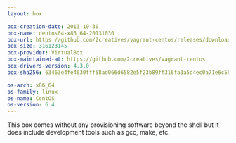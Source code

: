 ```yaml
---
layout: box

box-creation-date: 2013-10-30
box-name: centos64-x86_64-20131030
box-url: https://github.com/2creatives/vagrant-centos/releases/download/v0.1.0/centos64-x86_64-20131030.box
box-size: 316123145
box-provider: VirtualBox
box-maintained-at: https://github.com/2creatives/vagrant-centos
box-drivers-version: 4.3.0
box-sha256: 63463e4fe4630fff58ad066d6582e5f23b89ff316fa3a5d4ec0a71e6c56fd38f

os-arch: x86_64
os-family: linux
os-name: CentOS
os-version: 6.4
---
```


This box comes without any provisioning software beyond the shell
but it does include development tools such as gcc, make, etc.
